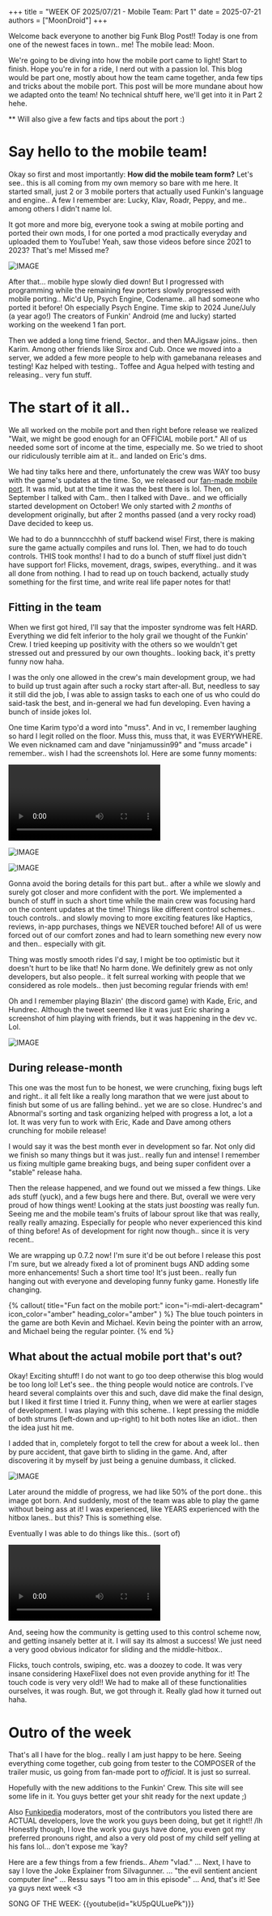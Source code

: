 +++
title = "WEEK OF 2025/07/21 - Mobile Team: Part 1"
date = 2025-07-21
authors = ["MoonDroid"]
+++

Welcome back everyone to another big Funk Blog Post!!
Today is one from one of the newest faces in town.. me! The mobile lead: Moon.

We're going to be diving into how the mobile port came to light! Start to finish. Hope you're in for a ride, I nerd out with a passion lol. This blog would be part one, mostly about how the team came together, anda few tips and tricks about the mobile port. This post will be more mundane about how we adapted onto the team! No technical shtuff here, we'll get into it in Part 2 hehe.

** Will also give a few facts and tips about the port :)

# Say hello to the mobile team!
Okay so first and most importantly: **How did the mobile team form?** Let's see.. this is all coming from my own memory so bare with me here. It started small, just 2 or 3 mobile porters that actually used Funkin's language and engine.. A few I remember are: Lucky, Klav, Roadr, Peppy, and me.. among others I didn't name lol.

It got more and more big, everyone took a swing at mobile porting and ported their own mods, I for one ported a mod practically everyday and uploaded them to YouTube! Yeah, saw those videos before since 2021 to 2023? That's me! Missed me? 

![IMAGE](/img/2025-07-21/missed_me.png)

After that... mobile hype slowly died down! But I progressed with programming while the remaining few porters slowly progressed with mobile porting.. Mic'd Up, Psych Engine, Codename.. all had someone who ported it before! Oh especially Psych Engine.
Time skip to 2024 June/July (a year ago!) The creators of Funkin' Android (me and lucky) started working on the weekend 1 fan port.

Then we added a long time friend, Sector.. and then MAJigsaw joins.. then Karim. Among other friends like Sirox and Cub.
Once we moved into a server, we added a few more people to help with gamebanana releases and testing! Kaz helped with testing.. Toffee and Agua helped with testing and releasing.. very fun stuff.

# The start of it all..
We all worked on the mobile port and then right before release we realized "Wait, we might be good enough for an OFFICIAL mobile port."
All of us needed some sort of income at the time, especially me. So we tried to shoot our ridiculously terrible aim at it.. and landed on Eric's dms.

We had tiny talks here and there, unfortunately the crew was WAY too busy with the game's updates at the time. So, we released our [fan-made mobile port](https://gamebanana.com/mods/514580). It was mid, but at the time it was the best there is lol. Then, on September I talked with Cam.. then I talked with Dave.. and we officially started development on October! We only started with *2 months* of development originally, but after 2 months passed (and a very rocky road) Dave decided to keep us.

We had to do a bunnnccchhh of stuff backend wise! First, there is making sure the game actually compiles and runs lol. Then, we had to do touch controls.
THIS took months! I had to do a bunch of stuff flixel just didn't have support for! Flicks, movement, drags, swipes, everything.. and it was all done from nothing.
I had to read up on touch backend, actually study something for the first time, and write real life paper notes for that!

## Fitting in the team
When we first got hired, I'll say that the imposter syndrome was felt HARD. Everything we did felt inferior to the holy grail we thought of the Funkin' Crew. I tried keeping up positivity with the others so we wouldn't get stressed out and pressured by our own thoughts.. looking back, it's pretty funny now haha. 

I was the only one allowed in the crew's main development group, we had to build up trust again after such a rocky start after-all. But, needless to say it still did the job, I was able to assign tasks to each one of us who could do said-task the best, and in-general we had fun developing. Even having a bunch of inside jokes lol.

One time Karim typo'd a word into "muss". And in vc, I remember laughing so hard I legit rolled on the floor. Muss this, muss that, it was EVERYWHERE. We even nicknamed cam and dave "ninjamussin99" and "muss arcade" i remember.. wish I had the screenshots lol.
Here are some funny moments:

<video src="/img/2025-07-21/funny_moments1.mp4" controls="controls" style="max-width: 730px;">
</video>

![IMAGE](/img/2025-07-21/funny_moments2.png)

![IMAGE](/img/2025-07-21/funny_moments3.png)

Gonna avoid the boring details for this part but.. after a while we slowly and surely got closer and more confident with the port. We implemented a bunch of stuff in such a short time while the main crew was focusing hard on the content updates at the time! Things like different control schemes.. touch controls.. and slowly moving to more exciting features like Haptics, reviews, in-app purchases, things we NEVER touched before! All of us were forced out of our comfort zones and had to learn something new every now and then.. especially with git.

Thing was mostly smooth rides I'd say, I might be too optimistic but it doesn't hurt to be like that! No harm done. We definitely grew as not only developers, but also people.. it felt surreal working with people that we considered as role models.. then just becoming regular friends with em!

Oh and I remember playing Blazin' (the discord game) with Kade, Eric, and Hundrec. Although the tweet seemed like it was just Eric sharing a screenshot of him playing with friends, but it was happening in the dev vc. Lol.

![IMAGE](/img/2025-07-21/lol.png)

## During release-month
This one was the most fun to be honest, we were crunching, fixing bugs left and right.. it all felt like a really long marathon that we were just about to finish but some of us are falling behind.. yet we are so close. Hundrec's and Abnormal's sorting and task organizing helped with progress a lot, a lot a lot. It was very fun to work with Eric, Kade and Dave among others crunching for mobile release!

I would say it was the best month ever in development so far. Not only did we finish so many things but it was just.. really fun and intense! I remember us fixing multiple game breaking bugs, and being super confident over a "stable" release haha.

Then the release happened, and we found out we missed a few things. Like ads stuff (yuck), and a few bugs here and there. But, overall we were very proud of how things went! Looking at the stats just *boosting* was really fun. Seeing me and the mobile team's fruits of labour sprout like that was really, really really amazing. Especially for people who never experienced this kind of thing before! As of development for right now though.. since it is very recent..

We are wrapping up 0.7.2 now! I'm sure it'd be out before I release this post I'm sure, but we already fixed a lot of prominent bugs AND adding some more enhancements! Such a short time too! It's just been.. really fun hanging out with everyone and developing funny funky game. Honestly life changing.

{% callout(
  title="Fun fact on the mobile port:"
  icon="i-mdi-alert-decagram"
  icon_color="amber"
  heading_color="amber"
) %}
  The blue touch pointers in the game are both Kevin and Michael.
  Kevin being the pointer with an arrow, and Michael being the regular pointer.
{% end %}

## What about the actual mobile port that's out?
Okay! Exciting shtuff! I do not want to go too deep otherwise this blog would be too long lol!
Let's see.. the thing people would notice are controls. I've heard several complaints over this and such, dave did make the final design, but I liked it first time I tried it. Funny thing, when we were at earlier stages of development. I was playing with this scheme.. I kept pressing the middle of both strums (left-down and up-right) to hit both notes like an idiot.. then the idea just hit me.

I added that in, completely forgot to tell the crew for about a week lol.. then by pure accident, that gave birth to sliding in the game. And, after discovering it by myself by just being a genuine dumbass, it clicked.

![IMAGE](/img/2025-07-21/double_press.png)

Later around the middle of progress, we had like 50% of the port done.. this image got born. And suddenly, most of the team was able to play the game without being ass at it! I was experienced, like YEARS experienced with the hitbox lanes.. but this? This is something else.

Eventually I was able to do things like this.. (sort of)

<video src="/img/2025-07-21/spookeez_night.mp4" controls="controls" style="max-width: 730px;">
</video>

And, seeing how the community is getting used to this control scheme now, and getting insanely better at it. I will say its almost a success! We just need a very good obvious indicator for sliding and the middle-hitbox..

Flicks, touch controls, swiping, etc. was a doozey to code. It was very insane considering HaxeFlixel does not even provide anything for it! The touch code is very very old!! We had to make all of these functionalities ourselves, it was rough. But, we got through it. Really glad how it turned out haha.

# Outro of the week
That's all I have for the blog.. really I am just happy to be here. Seeing everything come together, cub going from tester to the COMPOSER of the trailer music, us going from fan-made port to *official*. It is just so surreal.

Hopefully with the new additions to the Funkin' Crew. This site will see some life in it. You guys better get your shit ready for the next update ;)

Also [Funkipedia](https://fridaynightfunkin.wiki.gg/) moderators, most of the contributors you listed there are ACTUAL developers, love the work you guys been doing, but get it right!! /lh
Honestly though, I love the work you guys have done, you even got my preferred pronouns right, and also a very old post of my child self yelling at his fans lol... don't expose me 'kay? 

Here are a few things from a few friends..
*Ahem*
"vlad."
...
Next, I have to say I love the Joke Explainer from SiIvagunner.
...
"the evil sentient ancient computer *line*"
...
Ressu says "I too am in this episode"
...
And, that's it! See ya guys next week <3

SONG OF THE WEEK: {{youtube(id="kU5pQULuePk")}}